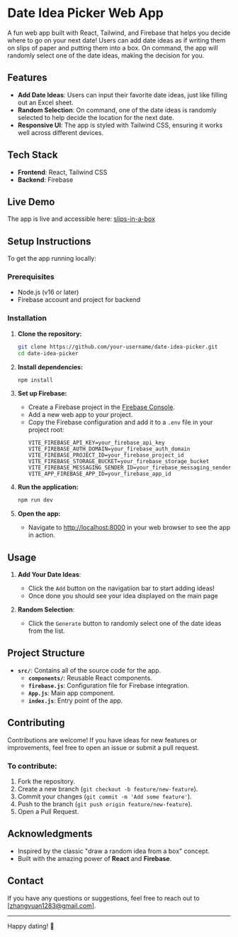 # Date Idea Picker Web App

A fun web app built with React, Tailwind, and Firebase that helps you decide where to go on your next date! Users can add date ideas as if writing them on slips of paper and putting them into a box. On command, the app will randomly select one of the date ideas, making the decision for you.

## Features

- **Add Date Ideas**: Users can input their favorite date ideas, just like filling out an Excel sheet.
- **Random Selection**: On command, one of the date ideas is randomly selected to help decide the location for the next date.
- **Responsive UI**: The app is styled with Tailwind CSS, ensuring it works well across different devices.

## Tech Stack

- **Frontend**: React, Tailwind CSS
- **Backend**: Firebase

## Live Demo

The app is live and accessible here: [slips-in-a-box](https://66ff8ba4764d00bad0d60615--boxofslips.netlify.app/)

## Setup Instructions

To get the app running locally:

### Prerequisites

- Node.js (v16 or later)
- Firebase account and project for backend

### Installation

1. **Clone the repository:**
    ```bash
    git clone https://github.com/your-username/date-idea-picker.git
    cd date-idea-picker
    ```

2. **Install dependencies:**
    ```bash
    npm install
    ```

3. **Set up Firebase:**
   - Create a Firebase project in the [Firebase Console](https://console.firebase.google.com/).
   - Add a new web app to your project.
   - Copy the Firebase configuration and add it to a `.env` file in your project root:
     ```env
     VITE_FIREBASE_API_KEY=your_firebase_api_key
     VITE_FIREBASE_AUTH_DOMAIN=your_firebase_auth_domain
     VITE_FIREBASE_PROJECT_ID=your_firebase_project_id
     VITE_FIREBASE_STORAGE_BUCKET=your_firebase_storage_bucket
     VITE_FIREBASE_MESSAGING_SENDER_ID=your_firebase_messaging_sender_id
     VITE_APP_FIREBASE_APP_ID=your_firebase_app_id
     ```

4. **Run the application:**
    ```bash
    npm run dev
    ```

5. **Open the app:**
   - Navigate to [http://localhost:8000](http://localhost:8000) in your web browser to see the app in action.

## Usage

1. **Add Your Date Ideas**:
   - Click the `Add` button on the navigatiion bar to start adding ideas!
   - Once done you should see your idea displayed on the main page

2. **Random Selection**:
   - Click the `Generate` button to randomly select one of the date ideas from the list.

## Project Structure

- **`src/`**: Contains all of the source code for the app.
  - **`components/`**: Reusable React components.
  - **`firebase.js`**: Configuration file for Firebase integration.
  - **`App.js`**: Main app component.
  - **`index.js`**: Entry point of the app.

## Contributing

Contributions are welcome! If you have ideas for new features or improvements, feel free to open an issue or submit a pull request.

### To contribute:

1. Fork the repository.
2. Create a new branch (`git checkout -b feature/new-feature`).
3. Commit your changes (`git commit -m 'Add some feature'`).
4. Push to the branch (`git push origin feature/new-feature`).
5. Open a Pull Request.

## Acknowledgments

- Inspired by the classic "draw a random idea from a box" concept.
- Built with the amazing power of **React** and **Firebase**.

## Contact

If you have any questions or suggestions, feel free to reach out to [zhangyuan1283@gmail.com].

---

Happy dating! 🎉
